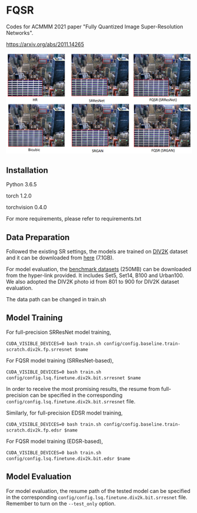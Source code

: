 # FQSR

Codes for ACMMM 2021 paper "Fully Quantized Image Super-Resolution Networks".

https://arxiv.org/abs/2011.14265

![](/figs/visualization.png)

## Installation

Python 3.6.5

torch 1.2.0

torchvision 0.4.0

For more requirements, please refer to requirements.txt

## Data Preparation

Followed the existing SR settings, the models are trained on [DIV2K](http://www.vision.ee.ethz.ch/%7Etimofter/publications/Agustsson-CVPRW-2017.pdf) dataset and it can be downloaded from [here](https://cv.snu.ac.kr/research/EDSR/DIV2K.tar) (7.1GB).

For model evaluation, the [benchmark datasets](https://cv.snu.ac.kr/research/EDSR/benchmark.tar) (250MB) can be downloaded from the hyper-link provided. It includes Set5, Set14, B100 and Urban100. We also adopted the DIV2K photo id from 801 to 900 for DIV2K dataset evaluation.

The data path can be changed in train.sh

## Model Training

For full-precision SRResNet model training,

```commandline
CUDA_VISIBLE_DEVICES=0 bash train.sh config/config.baseline.train-scratch.div2k.fp.srresnet $name
```

For FQSR model training (SRResNet-based),

```commandline
CUDA_VISIBLE_DEVICES=0 bash train.sh config/config.lsq.finetune.div2k.bit.srresnet $name
```

In order to receive the most promising results, the resume from full-precision can be specified in the corresponding `config/config.lsq.finetune.div2k.bit.srresnet` file.

Similarly, for full-precision EDSR model training,

```commandline
CUDA_VISIBLE_DEVICES=0 bash train.sh config/config.baseline.train-scratch.div2k.fp.edsr $name
```

For FQSR model training (EDSR-based),

```commandline
CUDA_VISIBLE_DEVICES=0 bash train.sh config/config.lsq.finetune.div2k.bit.edsr $name
```

## Model Evaluation

For model evaluation, the resume path of the tested model can be specified in the corresponding `config/config.lsq.finetune.div2k.bit.srresnet` file.
Remember to turn on the `--test_only` option.
